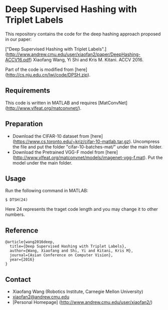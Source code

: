 Deep Supervised Hashing with Triplet Labels 
===================

This repository contains the code for the deep hashing approach proposed in our paper: 

["Deep Supervised Hashing with Triplet Labels".] (http://www.andrew.cmu.edu/user/xiaofan2/paper/DeepHashing-ACCV16.pdf) Xiaofang Wang, Yi Shi and Kris M. Kitani. ACCV 2016.

Part of the code is modified from [here] (http://cs.nju.edu.cn/lwj/code/DPSH.zip).

## Requirements ##
This code is written in MATLAB and requires [MatConvNet] (http://www.vlfeat.org/matconvnet/).

## Preparation ##
- Download the CIFAR-10 dataset from [here] (https://www.cs.toronto.edu/~kriz/cifar-10-matlab.tar.gz). Uncompress the file and put the folder "cifar-10-batches-mat/" under the main folder.
- Download the Pretrained VGG-F model from [here] (http://www.vlfeat.org/matconvnet/models/imagenet-vgg-f.mat). Put the model under the main folder.

## Usage ##
Run the following command in MATLAB:
```
$ DTSH(24)
```

Here 24 represents the traget code length and you may change it to other numbers.

## Reference ##
```
@article{wang2016deep,
  title={Deep Supervised Hashing with Triplet Labels},
  author={Wang, Xiaofang and Shi, Yi and Kitani, Kris M},
  journal={Asian Conference on Computer Vision},
  year={2016}
}
```

## Contact ##
- Xiaofang Wang (Robotics Institute, Carnegie Mellon University)
- xiaofan2@andrew.cmu.edu
- [Personal Homepage] (http://www.andrew.cmu.edu/user/xiaofan2/)
